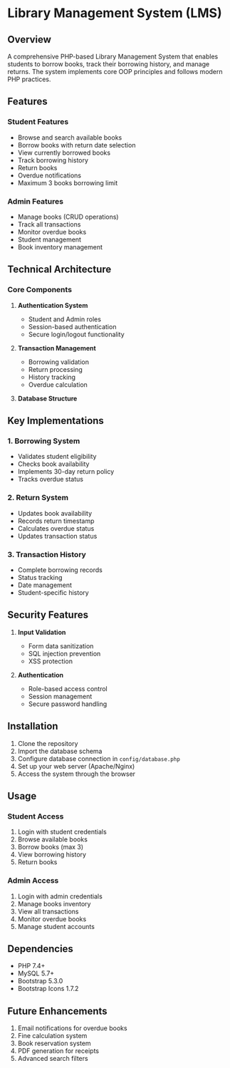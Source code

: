# Library Management System (LMS)

## Overview
A comprehensive PHP-based Library Management System that enables students to borrow books, track their borrowing history, and manage returns. The system implements core OOP principles and follows modern PHP practices.

## Features

### Student Features
- Browse and search available books
- Borrow books with return date selection
- View currently borrowed books
- Track borrowing history
- Return books
- Overdue notifications
- Maximum 3 books borrowing limit

### Admin Features
- Manage books (CRUD operations)
- Track all transactions
- Monitor overdue books
- Student management
- Book inventory management

## Technical Architecture

### Core Components

1. **Authentication System**
   - Student and Admin roles
   - Session-based authentication
   - Secure login/logout functionality

2. **Transaction Management**
   - Borrowing validation
   - Return processing
   - History tracking
   - Overdue calculation

3. **Database Structure**



## Key Implementations

### 1. Borrowing System
- Validates student eligibility
- Checks book availability
- Implements 30-day return policy
- Tracks overdue status

### 2. Return System
- Updates book availability
- Records return timestamp
- Calculates overdue status
- Updates transaction status

### 3. Transaction History
- Complete borrowing records
- Status tracking
- Date management
- Student-specific history

## Security Features

1. **Input Validation**
   - Form data sanitization
   - SQL injection prevention
   - XSS protection

2. **Authentication**
   - Role-based access control
   - Session management
   - Secure password handling

## Installation

1. Clone the repository
2. Import the database schema
3. Configure database connection in `config/database.php`
4. Set up your web server (Apache/Nginx)
5. Access the system through the browser

## Usage

### Student Access
1. Login with student credentials
2. Browse available books
3. Borrow books (max 3)
4. View borrowing history
5. Return books

### Admin Access
1. Login with admin credentials
2. Manage books inventory
3. View all transactions
4. Monitor overdue books
5. Manage student accounts

## Dependencies
- PHP 7.4+
- MySQL 5.7+
- Bootstrap 5.3.0
- Bootstrap Icons 1.7.2

## Future Enhancements
1. Email notifications for overdue books
2. Fine calculation system
3. Book reservation system
4. PDF generation for receipts
5. Advanced search filters

